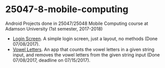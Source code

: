 # 25047-8-mobile-computing
Android Projects done in 25047/25048 Mobile Computing course at Adamson University (1st semester, 2017-2018)

* [Login Screen](https://github.com/AFAgarap/25047-8-mobile-computing/tree/master/Login). A simple login screen, just a layout, no methods (Done 07/08/2017). 
* [Vowel Letters](https://github.com/AFAgarap/25047-8-mobile-computing/tree/master/Vowels). An app that counts the vowel letters in a given string input, and removes the vowel letters from the given string input (Done 07/08/2017, deadline on 07/15/2017).
